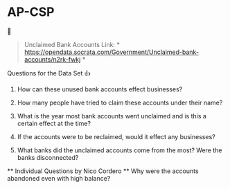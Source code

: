# AP-CSP

🗿
> Unclaimed Bank Accounts
Link: * https://opendata.socrata.com/Government/Unclaimed-bank-accounts/n2rk-fwkj *

Questions for the Data Set :+1:
1. How can these unused bank accounts effect businesses?

2. How many people have tried to claim these accounts under their name?

3. What is the year most bank accounts went unclaimed and is this a certain effect at the time?

4. If the accounts were to be reclaimed, would it effect any businesses?

5. What banks did the unclaimed accounts come from the most? Were the banks disconnected?

** Individual Questions by Nico Cordero **
Why were the accounts abandoned even with high balance?
